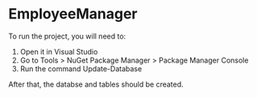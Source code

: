 # EmployeeManager

To run the project, you will need to:

1. Open it in Visual Studio
2. Go to Tools > NuGet Package Manager > Package Manager Console
3. Run the command Update-Database

After that, the databse and tables should be created.

